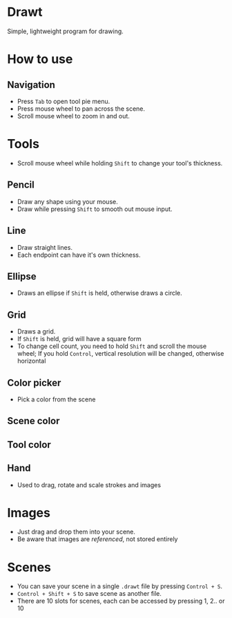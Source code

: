 # Drawt
Simple, lightweight program for drawing.

# How to use
## Navigation
- Press `Tab` to open tool pie menu.
- Press mouse wheel to pan across the scene.
- Scroll mouse wheel to zoom in and out.
# Tools
- Scroll mouse wheel while holding `Shift` to change your tool's thickness.
## Pencil
- Draw any shape using your mouse.
- Draw while pressing `Shift` to smooth out mouse input.
## Line
- Draw straight lines.
- Each endpoint can have it's own thickness.
## Ellipse
- Draws an ellipse if `Shift` is held, otherwise draws a circle.
## Grid
- Draws a grid.
- If `Shift` is held, grid will have a square form
- To change cell count, you need to hold `Shift` and scroll the mouse wheel; If you hold `Control`, vertical resolution will be changed, otherwise horizontal
## Color picker
- Pick a color from the scene
## Scene color
## Tool color
## Hand
- Used to drag, rotate and scale strokes and images
# Images
- Just drag and drop them into your scene.
- Be aware that images are _referenced_, not stored entirely
# Scenes
- You can save your scene in a single `.drawt` file by pressing `Control + S`.
- `Control + Shift + S` to save scene as another file.
- There are 10 slots for scenes, each can be accessed by pressing 1, 2.. or 10
